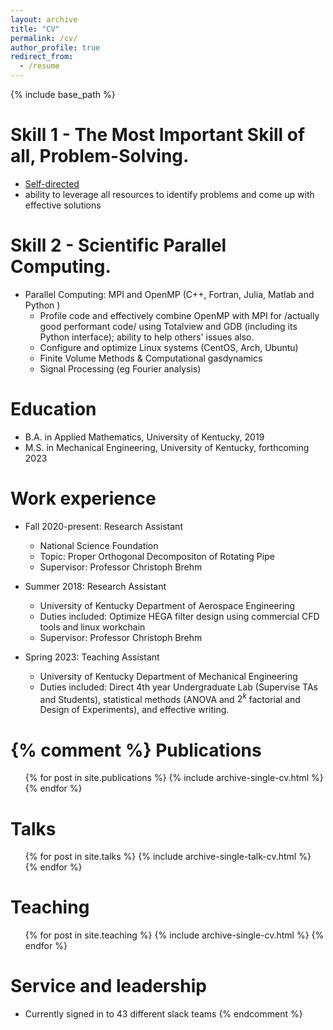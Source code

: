 ```yaml
---
layout: archive
title: "CV"
permalink: /cv/
author_profile: true
redirect_from:
  - /resume
---
```


{% include base_path %}

 
Skill 1 - The Most Important Skill of all, Problem-Solving.
======

  * <u>Self-directed</u>
  * ability to leverage all resources to identify problems and come up with effective solutions

Skill 2 - Scientific Parallel Computing.
======

* Parallel Computing: MPI and OpenMP (C++, Fortran, Julia, Matlab and Python )
  * Profile code and effectively combine OpenMP with MPI for /actually good performant code/ using Totalview and GDB (including its Python interface); ability to help others' issues also.
  * Configure and optimize Linux systems (CentOS, Arch, Ubuntu)
  * Finite Volume Methods & Computational gasdynamics
  * Signal Processing (eg Fourier analysis)


Education
======
* B.A. in Applied Mathematics, University of Kentucky, 2019
* M.S. in Mechanical Engineering, University of Kentucky, forthcoming 2023

Work experience
======

* Fall 2020-present: Research Assistant
  * National Science Foundation
  * Topic: Proper Orthogonal Decompositon of Rotating Pipe
  * Supervisor: Professor Christoph Brehm

* Summer 2018: Research Assistant
  * University of Kentucky Department of Aerospace Engineering
  * Duties included: Optimize HEGA filter design using commercial CFD tools and linux workchain
  * Supervisor: Professor Christoph Brehm

* Spring 2023: Teaching Assistant
  * University of Kentucky Department of Mechanical Engineering
  * Duties included: Direct 4th year Undergraduate Lab (Supervise TAs and Students), statistical methods (ANOVA and $2^k$ factorial and Design of Experiments), and effective writing.


{% comment %}
Publications
======
  <ul>{% for post in site.publications %}
    {% include archive-single-cv.html %}
  {% endfor %}</ul>
  
Talks
======
  <ul>{% for post in site.talks %}
    {% include archive-single-talk-cv.html %}
  {% endfor %}</ul>
  
Teaching
======
  <ul>{% for post in site.teaching %}
    {% include archive-single-cv.html %}
  {% endfor %}</ul>
  
Service and leadership
======
* Currently signed in to 43 different slack teams
{% endcomment %}
